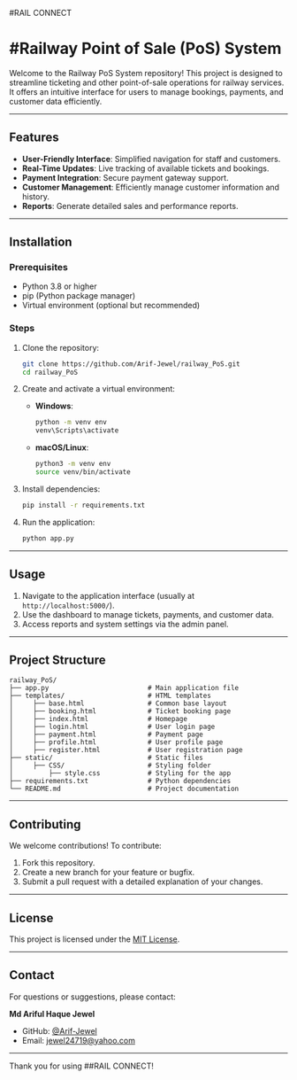 #RAIL CONNECT
# #Railway Point of Sale (PoS) System

Welcome to the Railway PoS System repository! This project is designed to streamline ticketing and other point-of-sale operations for railway services. It offers an intuitive interface for users to manage bookings, payments, and customer data efficiently.

---

## Features

- **User-Friendly Interface**: Simplified navigation for staff and customers.
- **Real-Time Updates**: Live tracking of available tickets and bookings.
- **Payment Integration**: Secure payment gateway support.
- **Customer Management**: Efficiently manage customer information and history.
- **Reports**: Generate detailed sales and performance reports.

---

## Installation

### Prerequisites

- Python 3.8 or higher
- pip (Python package manager)
- Virtual environment (optional but recommended)

### Steps

1. Clone the repository:

   ```bash
   git clone https://github.com/Arif-Jewel/railway_PoS.git
   cd railway_PoS
   ```

2. Create and activate a virtual environment:

   - **Windows**:
     ```bash
     python -m venv env
     venv\Scripts\activate
     ```
   - **macOS/Linux**:
     ```bash
     python3 -m venv env
     source venv/bin/activate
     ```

3. Install dependencies:

   ```bash
   pip install -r requirements.txt
   ```

4. Run the application:

   ```bash
   python app.py
   ```

---

## Usage

1. Navigate to the application interface (usually at `http://localhost:5000/`).
2. Use the dashboard to manage tickets, payments, and customer data.
3. Access reports and system settings via the admin panel.

---

## Project Structure

```plaintext
railway_PoS/
├── app.py                         # Main application file
├── templates/                     # HTML templates
│     ├── base.html                # Common base layout
│     ├── booking.html             # Ticket booking page
│     ├── index.html               # Homepage
│     ├── login.html               # User login page
│     ├── payment.html             # Payment page
│     ├── profile.html             # User profile page
│     ├── register.html            # User registration page
├── static/                        # Static files
│     ├── CSS/                     # Styling folder
│         ├── style.css            # Styling for the app
├── requirements.txt               # Python dependencies
└── README.md                      # Project documentation

```

---

## Contributing

We welcome contributions! To contribute:

1. Fork this repository.
2. Create a new branch for your feature or bugfix.
3. Submit a pull request with a detailed explanation of your changes.

---

## License

This project is licensed under the [MIT License](LICENSE).

---

## Contact

For questions or suggestions, please contact:

**Md Ariful Haque Jewel**
- GitHub: [@Arif-Jewel](https://github.com/Arif-Jewel)
- Email: jewel24719@yahoo.com 

---

Thank you for using ##RAIL  CONNECT!
